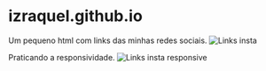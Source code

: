 # izraquel.github.io
Um pequeno html com links das minhas redes sociais.
![Links insta](https://user-images.githubusercontent.com/56377044/105619091-e9f8af00-5dcd-11eb-8ace-06b0de5c2616.png)

Praticando a responsividade.
![Links insta responsive](https://user-images.githubusercontent.com/56377044/105619101-03016000-5dce-11eb-9a2d-02fca359972b.png)


